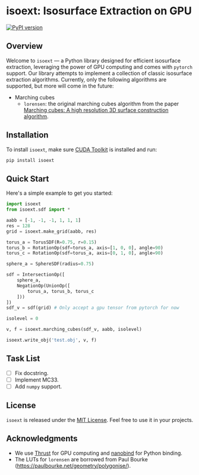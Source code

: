 
# isoext: Isosurface Extraction on GPU
[![PyPI version](https://badge.fury.io/py/isoext.svg)](https://badge.fury.io/py/isoext)
## Overview

Welcome to `isoext` — a Python library designed for efficient isosurface extraction, leveraging the power of GPU computing and comes with `pytorch` support. Our library attempts to implement a collection of classic isosurface extraction algorithms. Currently, only the following algorithms are supported, but more will come in the future:
* Marching cubes
  * `lorensen`: the original marching cubes algorithm from the paper [Marching cubes: A high resolution 3D surface construction algorithm](https://dl.acm.org/doi/10.1145/37402.37422).

## Installation

To install `isoext`, make sure [CUDA Toolkit](https://developer.nvidia.com/cuda-toolkit) is installed and run:

```bash
pip install isoext
```

## Quick Start

Here's a simple example to get you started:

```python
import isoext
from isoext.sdf import *

aabb = [-1, -1, -1, 1, 1, 1]
res = 128
grid = isoext.make_grid(aabb, res)

torus_a = TorusSDF(R=0.75, r=0.15)
torus_b = RotationOp(sdf=torus_a, axis=[1, 0, 0], angle=90)
torus_c = RotationOp(sdf=torus_a, axis=[0, 1, 0], angle=90)

sphere_a = SphereSDF(radius=0.75)

sdf = IntersectionOp([
    sphere_a, 
    NegationOp(UnionOp([
        torus_a, torus_b, torus_c
    ]))
])
sdf_v = sdf(grid) # Only accept a gpu tensor from pytorch for now

isolevel = 0

v, f = isoext.marching_cubes(sdf_v, aabb, isolevel)

isoext.write_obj('test.obj', v, f)
```

## Task List
- [ ] Fix docstring.
- [ ] Implement MC33.
- [ ] Add `numpy` support.

## License

`isoext` is released under the [MIT License](LICENSE). Feel free to use it in your projects.

## Acknowledgments
* We use [Thrust](https://developer.nvidia.com/thrust) for GPU computing and [nanobind](https://github.com/wjakob/nanobind) for Python binding. 
* The LUTs for `lorensen` are borrowed from Paul Bourke (https://paulbourke.net/geometry/polygonise/).
